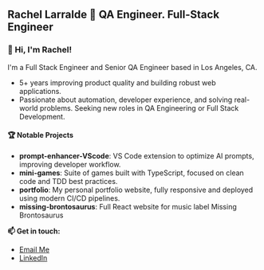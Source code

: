 
## Rachel Larralde 🚀  QA Engineer. Full-Stack Engineer 

### 👋 Hi, I'm Rachel!
I'm a Full Stack Engineer and Senior QA Engineer based in Los Angeles, CA.
- 5+ years improving product quality and building robust web applications.
- Passionate about automation, developer experience, and solving real-world problems.
Seeking new roles in QA Engineering or Full Stack Development.

#### 🏆 Notable Projects
- **prompt-enhancer-VScode**: VS Code extension to optimize AI prompts, improving developer workflow.
- **mini-games**: Suite of games built with TypeScript, focused on clean code and TDD best practices.
- **portfolio**: My personal portfolio website, fully responsive and deployed using modern CI/CD pipelines.
- **missing-brontosaurus**: Full React website for music label Missing Brontosaurus


**📫 Get in touch:**  
- [Email Me](mailto:rachellarralde@gmail.com)
- [LinkedIn](https://www.linkedin.com/in/rachellarralde)


